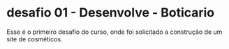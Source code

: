 # desafio 01 - Desenvolve  - Boticario

Esse é o primeiro desafio do curso, onde foi solicitado a construção de um site de cosméticos.

